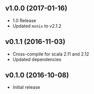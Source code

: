 ## v1.0.0 (2017-01-16)

* 1.0 Release
* Updated `monix` to v2.1.2

## v0.1.1 (2016-11-03)

* Cross-compile for scala 2.11 and 2.12
* Updated dependencies

## v0.1.0 (2016-10-08)

* Initial release